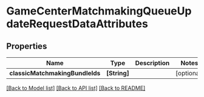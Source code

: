# GameCenterMatchmakingQueueUpdateRequestDataAttributes

## Properties
Name | Type | Description | Notes
------------ | ------------- | ------------- | -------------
**classicMatchmakingBundleIds** | **[String]** |  | [optional] 

[[Back to Model list]](../README.md#documentation-for-models) [[Back to API list]](../README.md#documentation-for-api-endpoints) [[Back to README]](../README.md)


